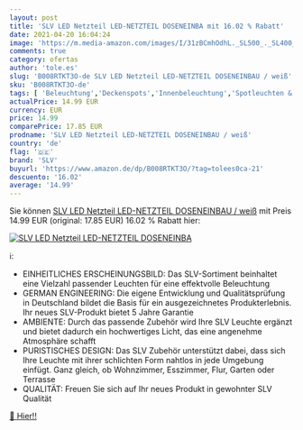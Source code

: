 ```yaml
---
layout: post
title: 'SLV LED Netzteil LED-NETZTEIL DOSENEINBA mit 16.02 % Rabatt'
date: 2021-04-20 16:04:24
image: 'https://m.media-amazon.com/images/I/31zBCmhOdhL._SL500_._SL400_.jpg'
comments: true
category: ofertas
author: 'tole.es'
slug: 'B008RTKT3O-de SLV LED Netzteil LED-NETZTEIL DOSENEINBAU / weiß'
sku: 'B008RTKT3O-de'
tags: [ 'Beleuchtung','Deckenspots','Innenbeleuchtung','Spotleuchten & Spotbalken','slv', ]
actualPrice: 14.99 EUR
currency: EUR
price: 14.99
comparePrice: 17.85 EUR
prodname: 'SLV LED Netzteil LED-NETZTEIL DOSENEINBAU / weiß'
country: 'de'
flag: '🇩🇪'
brand: 'SLV'
buyurl: 'https://www.amazon.de/dp/B008RTKT3O/?tag=tolees0ca-21'
descuento: '16.02'
average: '14.99'
---
```


Sie können [SLV LED Netzteil LED-NETZTEIL DOSENEINBAU / weiß](https://www.amazon.de/dp/B008RTKT3O/?tag=tolees0ca-21) mit Preis 14.99 EUR (original: 17.85 EUR) 16.02 % Rabatt hier:

[![SLV LED Netzteil LED-NETZTEIL DOSENEINBA](https://m.media-amazon.com/images/I/31zBCmhOdhL._SL500_._SL400_.jpg)](https://www.amazon.de/dp/B008RTKT3O/?tag=tolees0ca-21)

ℹ️:

- EINHEITLICHES ERSCHEINUNGSBILD: Das SLV-Sortiment beinhaltet eine Vielzahl passender Leuchten für eine effektvolle Beleuchtung
- GERMAN ENGINEERING: Die eigene Entwicklung und Qualitätsprüfung in Deutschland bildet die Basis für ein ausgezeichnetes Produkterlebnis. Ihr neues SLV-Produkt bietet 5 Jahre Garantie
- AMBIENTE: Durch das passende Zubehör wird Ihre SLV Leuchte ergänzt und bietet dadurch ein hochwertiges Licht, das eine angenehme Atmosphäre schafft
- PURISTISCHES DESIGN: Das SLV Zubehör unterstützt dabei, dass sich Ihre Leuchte mit ihrer schlichten Form nahtlos in jede Umgebung einfügt. Ganz gleich, ob Wohnzimmer, Esszimmer, Flur, Garten oder Terrasse
- QUALITÄT: Freuen Sie sich auf Ihr neues Produkt in gewohnter SLV Qualität

[🛒 Hier!!](https://www.amazon.de/dp/B008RTKT3O/?tag=tolees0ca-21)
